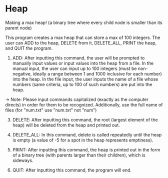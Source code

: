 # Heap
Making a max heap! (a binary tree where every child node is smaller than its parent node)

This program creates a max heap that can store a max of 100 integers. The user can ADD to the heap, DELETE from it, DELETE_ALL, PRINT the heap, and QUIT the program.

1. ADD: After inputting this command, the user will be prompted to manually input values or input values into the heap from a file. In the manual input, the user can input up to 100 integers (must be non-negative, ideally a range between 1 and 1000 inclusive for each number) into the heap. In the file input, the user inputs the name of a file whose numbers (same criteria, up to 100 of such numbers) are put into the heap.

-> Note: Please input commands capitalized (exactly as the computer directs) in order for them to be recognized. Additionally, use the full name of files (for "num.txt" use "num.txt" not "num")

3. DELETE: After inputting this command, the root (largest element of the heap) will be deleted from the heap and printed out.

4. DELETE_ALL: In this command, delete is called repeatedly until the heap is empty (a value of -5 for a spot in the heap represents emptiness).

5. PRINT: After inputting this command, the heap is printed out in the form of a binary tree (with parents larger than their children), which is sideways.

6. QUIT: After inputting this command, the program will end.
